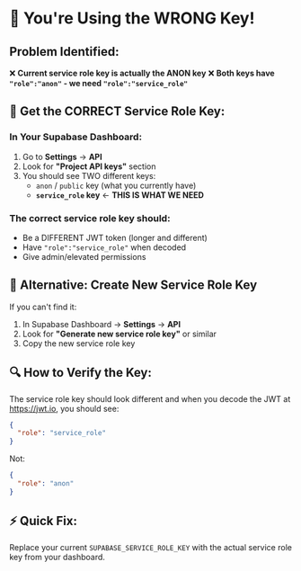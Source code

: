 # 🚨 You're Using the WRONG Key!

## Problem Identified:
❌ **Current service role key is actually the ANON key**
❌ **Both keys have `"role":"anon"` - we need `"role":"service_role"`**

## 🔑 Get the CORRECT Service Role Key:

### In Your Supabase Dashboard:
1. Go to **Settings** → **API** 
2. Look for **"Project API keys"** section
3. You should see TWO different keys:
   - `anon` / `public` key (what you currently have)
   - **`service_role` key** ← **THIS IS WHAT WE NEED**

### The correct service role key should:
- Be a DIFFERENT JWT token (longer and different)
- Have `"role":"service_role"` when decoded
- Give admin/elevated permissions

## 📱 Alternative: Create New Service Role Key
If you can't find it:
1. In Supabase Dashboard → **Settings** → **API**
2. Look for **"Generate new service role key"** or similar
3. Copy the new service role key

## 🔍 How to Verify the Key:
The service role key should look different and when you decode the JWT at https://jwt.io, you should see:
```json
{
  "role": "service_role"
}
```

Not:
```json
{
  "role": "anon"
}
```

## ⚡ Quick Fix:
Replace your current `SUPABASE_SERVICE_ROLE_KEY` with the actual service role key from your dashboard.
